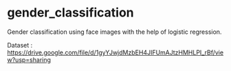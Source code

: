 # gender_classification
Gender classification using face images with the help of logistic regression.

Dataset : https://drive.google.com/file/d/1gyYJwjdMzbEH4JIFUmAJtzHMHLPI_rBf/view?usp=sharing

